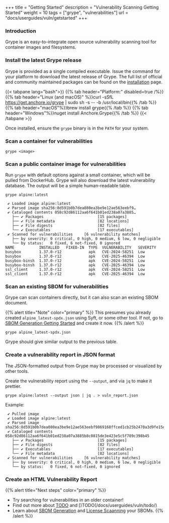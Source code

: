 +++
title = "Getting Started"
description = "Vulnerability Scanning Getting Started"
weight = 10
tags = ["grype", "vulnerabilities"]
url = "docs/userguides/vuln/getstarted"
+++

### Introduction

Grype is an easy-to-integrate open source vulnerability scanning tool for container images and filesystems.

### Install the latest Grype release

Grype is provided as a single compiled executable. Issue the command for your platform to download the latest release of Grype. The full list of official and community maintained packages can be found on the [installation](/docs/installation/grype) page.

{{< tabpane lang="bash">}}
  {{% tab header="Platform:" disabled=true /%}}
  {{% tab header="Linux (and macOS)" %}}curl -sSfL https://get.anchore.io/grype | sudo sh -s -- -b /usr/local/bin{{% /tab %}}
  {{% tab header="macOS"%}}brew install grype{{% /tab %}}
  {{% tab header="Windows"%}}nuget install Anchore.Grype{{% /tab %}}
{{< /tabpane >}}

Once installed, ensure the `grype` binary is in the `PATH` for your system.

### Scan a container for vulnerabilities

```
grype <image>
```

### Scan a public container image for vulnerabilities

Run `grype` with default options against a small container, which will be pulled from DockerHub. Grype will also download the latest vulnerability database. The output will be a simple human-readable table.

```
grype alpine:latest
```

```text
 ✔ Loaded image alpine:latest
 ✔ Parsed image sha256:8d591b0b7dea080ea3be9e12ae563eebf9…
 ✔ Cataloged contents 058c92d86112aa6f641b01ed238a07a3885…
   ├── ✔ Packages                        [15 packages]
   ├── ✔ File metadata                   [82 locations]
   ├── ✔ File digests                    [82 files]
   └── ✔ Executables                     [17 executables]
 ✔ Scanned for vulnerabilities     [6 vulnerability matches]
   ├── by severity: 0 critical, 0 high, 0 medium, 6 low, 0 negligible
   └── by status:   0 fixed, 6 not-fixed, 0 ignored
NAME           INSTALLED   FIXED-IN  TYPE  VULNERABILITY   SEVERITY
busybox        1.37.0-r12            apk   CVE-2024-58251  Low
busybox        1.37.0-r12            apk   CVE-2025-46394  Low
busybox-binsh  1.37.0-r12            apk   CVE-2024-58251  Low
busybox-binsh  1.37.0-r12            apk   CVE-2025-46394  Low
ssl_client     1.37.0-r12            apk   CVE-2024-58251  Low
ssl_client     1.37.0-r12            apk   CVE-2025-46394  Low
```

### Scan an existing SBOM for vulnerabilities

Grype can scan containers directly, but it can also scan an existing SBOM document.

{{% alert title="Note" color="primary" %}}
This presumes you already created `alpine_latest-spdx.json` using Syft, or some other tool. If not, go to [SBOM Generation Getting Started](/docs/userguides/sbom/getstarted) and create it now.
{{% /alert %}}

```
grype alpine_latest-spdx.json
```

Grype should give similar output to the previous table.

### Create a vulnerability report in JSON format

The JSON-formatted output from Grype may be processed or visualized by other tools.

Create the vulnerability report using the `--output`, and via `jq` to make it prettier.

```
grype alpine:latest --output json | jq . > vuln_report.json
```

Example:

```
 ✔ Pulled image
 ✔ Loaded image alpine:latest
 ✔ Parsed image sha256:8d591b0b7dea080ea3be9e12ae563eebf9869168ffced1cb25b2470a3d9fe15e
 ✔ Cataloged contents 058c92d86112aa6f641b01ed238a07a3885b8c0815de3e423e5c5f789c398b45
   ├── ✔ Packages                        [15 packages]
   ├── ✔ File digests                    [82 files]
   ├── ✔ Executables                     [17 executables]
   └── ✔ File metadata                   [82 locations]
 ✔ Scanned for vulnerabilities     [6 vulnerability matches]
   ├── by severity: 0 critical, 0 high, 0 medium, 6 low, 0 negligible
   └── by status:   0 fixed, 6 not-fixed, 0 ignored
```


### Create an HTML Vulnerability Report




{{% alert title="Next steps" color="primary" %}}
* Try searching for vulnerabilities in an older container!
* Find out more about [TODO](/docs/userguides/vuln/todo/) and [)TODO(/docs/userguides/vuln/todo/)
* Learn about [SBOM Generation](/docs/userguides/sbom/getstarted/) and [License Scaanning](/docs/userguides/license/getstarted/) your SBOMs.
{{% /alert %}}